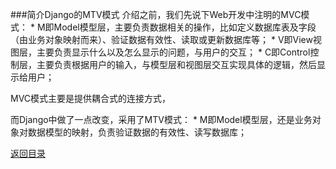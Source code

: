 ###简介Django的MTV模式
介绍之前，我们先说下Web开发中注明的MVC模式：
* 
M即Model模型层，主要负责数据相关的操作，比如定义数据库表及字段（由业务对象映射而来）、验证数据有效性、读取或更新数据库等；
* 
V即View视图层，主要负责显示什么以及怎么显示的问题，与用户的交互；
* 
C即Control控制层，主要负责根据用户的输入，与模型层和视图层交互实现具体的逻辑，然后显示给用户；

MVC模式主要是提供耦合式的连接方式，

而Django中做了一点改变，采用了MTV模式：
* 
M即Model模型层，还是业务对象对数据模型的映射，负责验证数据的有效性、读写数据库；



[返回目录](README.md)